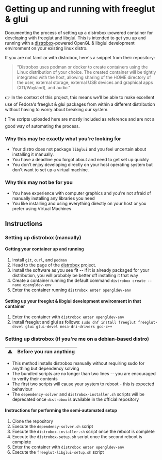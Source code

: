 # Getting up and running with freeglut & glui

Documenting the process of setting up a distrobox-powered container for developing with freeglut and libglui.
This is intended to get you up and running with a [distrobox](https://github.com/89luca89/distrobox)-powered OpenGL & libglui development environment on your existing linux distro. 

If you are not familiar with distrobox, here's a snippet from their repository: 
>"Distrobox uses podman or docker to create containers using the Linux distribution of your choice. The created container will be tightly integrated with the host, allowing sharing of the HOME directory of the user, external storage, external USB devices and graphical apps (X11/Wayland), and audio."

👉 In the context of this project, this means we'll be able to make excellent use of Fedora's freeglut & glui packages from within a different distribution without having to worry about breaking our system.

❗ The scripts uploaded here are mostly included as reference and are not a good way of automating the process. 

### Why this may be exactly what you're looking for
* Your distro does not package `libglui` and you feel uncertain about installing it manually.
* You have a deadline you forgot about and need to get set up quickly
* You don't enjoy developing directly on your host operating system but don't want to set up a virtual machine.

### Why this may not be for you
* You have experience with computer graphics and you're not afraid of manually installing any libraries you need
* You like installing and using everything directly on your host or you prefer using Virtual Machines

## Instructions

### Setting up distrobox (manually)
#### Getting your container up and running 
1. Install `git`, `curl`, and `podman` 
2. Head to the page of the [distrobox](https://github.com/89luca89/distrobox) project. 
3. Install the software as you see fit -- if it is already packaged for your distribution, you will probably be better off installing it that way
4. Create a container running the default command `distrobox create --name opengldev-env`
5. Enter the container running `distrobox enter opengldev-env`

#### Setting up your freeglut & libglui development environment in that container
1. Enter the container with `distrobox enter opengldev-env`
2. Install freeglut and glui as follows: `sudo dnf install freeglut freeglut-devel glui glui-devel mesa-dri-drivers gcc-c++`

### Setting up distrobox (if you're me on a debian-based distro)
| ⚠️        | Before you run anything       |
|---------------|:------------------------|
* This method installs distrobox manually without requiring sudo for anything but dependency solving 
* The bundled scripts are no longer than two lines -- you are encouraged to verify their contents 
* The first two scripts will cause your system to reboot - this is expected behaviour 
* The `dependency-solver` and `distrobox-installer.sh` scripts will be deprecated once `distrobox` is available in the official repository

#### Instructions for performing the semi-automated setup
1. Clone the repository
2. Execute the `dependency-solver.sh` script
3. Execute the `distrobox-installer.sh` script once the reboot is complete 
5. Execute the `distrobox-setup.sh` script once the second reboot is complete
6. Enter the container with `distrobox enter opengldev-env`
7. Execute the `freeglut-libglui-setup.sh` script
